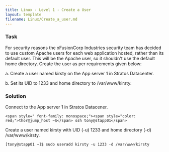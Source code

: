 ```yaml
---
title: Linux - Level 1 - Create a User
layout: template
filename: Linux/Create_a_user.md
--- 
```

### Task
For security reasons the xFusionCorp Industries security team has decided to use custom Apache users for each web application hosted, rather than its default user. This will be the Apache user, so it shouldn't use the default home directory. Create the user as per requirements given below:



a. Create a user named kirsty on the App server 1 in Stratos Datacenter.


b. Set its UID to 1233 and home directory to /var/www/kirsty.

### Solution

Connect to the App server 1 in Stratos Datacener.

```console
<span style=" font-family: monospace;"><span style="color: red;">thor@jump_host ~$</span> ssh tony@stapp01</span>
```

Create a user named kirsty with UID (-u) 1233 and home directory (-d) /var/www/kirsty.
```console
[tony@stapp01 ~]$ sudo useradd kirsty -u 1233 -d /var/www/kirsty
```
